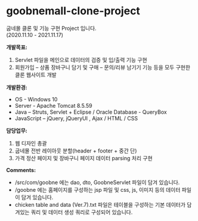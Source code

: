 # goobnemall-clone-project

굽네몰 클론 및 기능 구현 Project 입니다.  
(2020.11.10 - 2021.11.17) 

<b>개발목표:</b>
1. Servlet 파일을 메인으로 데이터의 검증 및 입/출력 기능 구현    
2. 회원가입 – 상품 장바구니 담기 및 구매 – 문의/리뷰 남기기 기능 등을 모두 구현한 클론 웹사이트 개발  

<b>개발환경:</b>    

*  OS - Windows 10  
*  Server - Apache Tomcat 8.5.59  
*  Java – Struts, Servlet + Eclipse / Oracle Database - QueryBox  
*  JavaScript – jQuery, jQueryUI , Ajax / HTML / CSS  
  
<b>담당업무:</b>  

1. 웹 디자인 총괄  
2. 굽네몰 전반 레이아웃 분할(header + footer + 중간 단)  
3. 가격 정산 페이지 및 장바구니 페이지 데이터 parsing 처리 구현  
  
<b>Comments:</b>  
*  /src/com/goobne 에는 dao, dto, GoobneServlet 파일이 담겨 있습니다.  
*  /goobne 에는 홈페이지를 구성하는 jsp 파일 및 css, js, 이미지 등의 데이터 파일이 담겨 있습니다.  
*  chicken table and data (Ver.7).txt 파일은 테이블을 구성하는 기본 데이터가 담겨있는 쿼리 및 데이터 생성 쿼리로 구성되어 있습니다.

